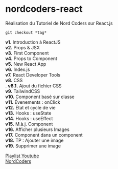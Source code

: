 # nordcoders-react
Réalisation du Tutoriel de Nord Coders sur React.js

```console
git checkout *tag*
```

__v1.__ Introduction à ReactJS  
__v2.__ Props & JSX  
__v3.__ First Component  
__v4.__ Props to Component  
__v5.__ New React App  
__v6.__ Index.js  
__v7.__ React Developer Tools  
__v8.__ CSS  
. __v8.1.__ Ajout du fichier CSS  
__v9.__ TailwindCSS  
__v10.__ Component basé sur classe  
__v11.__ Évenements : onClick  
__v12.__ État et cycle de vie  
__v13.__ Hooks : useState  
__v14.__ Hooks : useEffect  
__v15.__ M.à.j. Component  
__v16.__ Afficher plusieurs Images  
__v17.__ Component dans un component  
__v18.__ TP : Ajouter une image  
__v19.__ Supprimer une image    

[Playlist Youtube](https://www.youtube.com/playlist?list=PLeeuvNW2FHVjVHC8LTbqAvGe9I23sl0Bj)  
[NordCoders](https://www.youtube.com/c/NordCoders)

